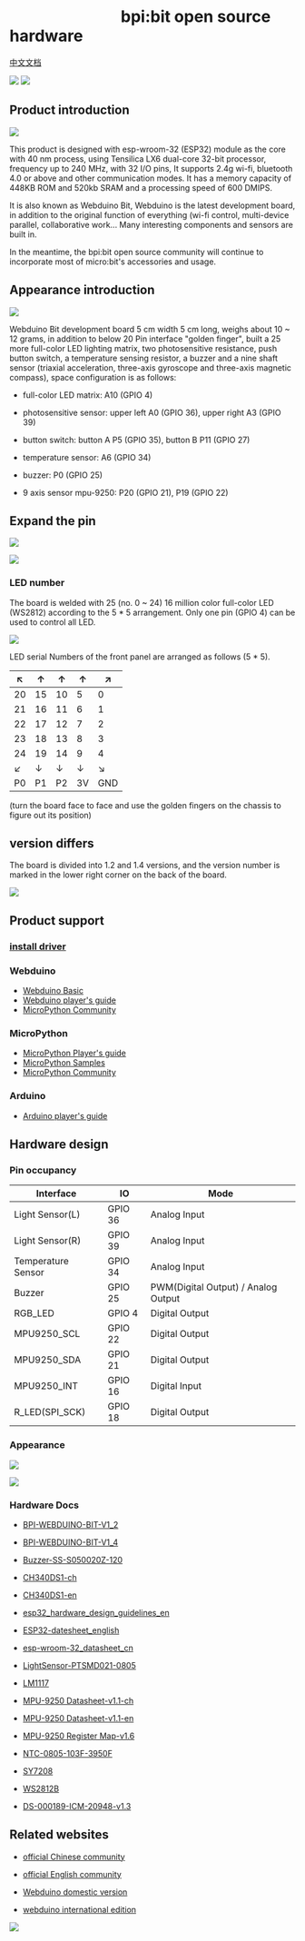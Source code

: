
# &emsp;&emsp;&emsp;&emsp;&emsp;&emsp;&emsp;bpi:bit open source hardware

[中文文档](readme.md)

![](https://img.shields.io/badge/open%20source-bananpi-brightgreen.svg)
![](https://img.shields.io/badge/support-webduino-blue.svg)

## Product introduction

![](https://webduino.com.cn/site/img/tutorials/zh_cn/detail-03.gif)

This product is designed with esp-wroom-32 (ESP32) module as the core with 40 nm process, using Tensilica LX6 dual-core 32-bit processor, frequency up to 240 MHz, with 32 I/O pins, It supports 2.4g wi-fi, bluetooth 4.0 or above and other communication modes. It has a memory capacity of 448KB ROM and 520kb SRAM and a processing speed of 600 DMIPS.

It is also known as Webduino Bit, Webduino is the latest development board, in addition to the original function of everything (wi-fi control, multi-device parallel, collaborative work... Many interesting components and sensors are built in.

In the meantime, the bpi:bit open source community will continue to incorporate most of micro:bit's accessories and usage.

## Appearance introduction

![](readme/Interface_EN.jpg)

Webduino Bit development board 5 cm width 5 cm long, weighs about 10 ~ 12 grams, in addition to below 20 Pin interface "golden finger", built a 25 more full-color LED lighting matrix, two photosensitive resistance, push button switch, a temperature sensing resistor, a buzzer and a nine shaft sensor (triaxial acceleration, three-axis gyroscope and three-axis magnetic compass), space configuration is as follows:

- full-color LED matrix: A10 (GPIO 4)

- photosensitive sensor: upper left A0 (GPIO 36), upper right A3 (GPIO 39)

- button switch: button A P5 (GPIO 35), button B P11 (GPIO 27)

- temperature sensor: A6 (GPIO 34)

- buzzer: P0 (GPIO 25)

- 9 axis sensor mpu-9250: P20 (GPIO 21), P19 (GPIO 22)

## Expand the pin

![](readme/goldfinger.jpg)

![](readme/pin-define.jpg)

### LED number

The board is welded with 25 (no. 0 ~ 24) 16 million color full-color LED (WS2812) according to the 5 * 5 arrangement. Only one pin (GPIO 4) can be used to control all LED.

![](readme/product.jpg)

LED serial Numbers of the front panel are arranged as follows (5 * 5).

| ↖  |  ↑  |  ↑  |  ↑  |  ↗ |
|-----|-----|-----|-----|-----|
| 20  | 15  | 10  | 5   | 0   |
| 21  | 16  | 11  | 6   | 1   |
| 22  | 17  | 12  | 7   | 2   |
| 23  | 18  | 13  | 8   | 3   |
| 24  | 19  | 14  | 9   | 4   |
| ↙  |  ↓  |  ↓  |  ↓  |  ↘ |
| P0  | P1  | P2  | 3V   | GND   |

(turn the board face to face and use the golden fingers on the chassis to figure out its position)

## version differs

The board is divided into 1.2 and 1.4 versions, and the version number is marked in the lower right corner on the back of the board.

![](readme/version.jpg)

## Product support

### [install driver](driver_en.md)

### Webduino

- [Webduino Basic](https://webduino.com.cn/site/zh_cn/tutorials.html)
- [Webduino player's guide](https://github.com/BPI-STEAM/BPI-BIT-WebDuino)
- [MicroPython Community](http://forum.banana-pi.org/c/bpi-bit/BPI-Webduino)

### MicroPython

- [MicroPython Player's guide](https://github.com/BPI-STEAM/BPI-BIT-MicroPython)
- [MicroPython Samples](https://github.com/BPI-STEAM/MicroPython-Samples)
- [MicroPython Community](http://forum.banana-pi.org/c/bpi-bit/micropython)

### Arduino

- [Arduino player's guide](https://github.com/BPI-STEAM/BPI-BIT-Arduino)

## Hardware design

### Pin occupancy

| Interface          | IO      | Mode                                |
|--------------------|---------|-------------------------------------|
| Light Sensor(L)    | GPIO 36 | Analog Input                        |
| Light Sensor(R)    | GPIO 39 | Analog Input                        |
| Temperature Sensor | GPIO 34 | Analog Input                        |
| Buzzer             | GPIO 25 | PWM(Digital Output) / Analog Output |
| RGB_LED            | GPIO 4  | Digital Output                      |
| MPU9250_SCL        | GPIO 22 | Digital Output                      |
| MPU9250_SDA        | GPIO 21 | Digital Output                      |
| MPU9250_INT        | GPIO 16 | Digital Input                       |
| R_LED(SPI_SCK)     | GPIO 18 | Digital Output                      |

### Appearance

![](readme/bot.png)

![](readme/top.png)

### Hardware Docs

- [BPI-WEBDUINO-BIT-V1_2](docs/BPI-WEBDUINO-BIT-V1_2.pdf)

- [BPI-WEBDUINO-BIT-V1_4](docs/BPI-WEBDUINO-BIT-V1_4.pdf)

- [Buzzer-SS-S050020Z-120](docs/Buzzer-SS-S050020Z-120.pdf)

- [CH340DS1-ch](docs/CH340DS1-ch.pdf)

- [CH340DS1-en](docs/CH340DS1-en.pdf)

- [esp32_hardware_design_guidelines_en](docs/esp32_hardware_design_guidelines_en.pdf)

- [ESP32-datesheet_english](docs/ESP32-datesheet_english.pdf)

- [esp-wroom-32_datasheet_cn](docs/esp-wroom-32_datasheet_cn.pdf)

- [LightSensor-PTSMD021-0805](docs/LightSensor-PTSMD021-0805.pdf)

- [LM1117](docs/LM1117.pdf)

- [MPU-9250 Datasheet-v1.1-ch](docs/MPU-9250%20Datasheet-v1.1-ch.pdf)

- [MPU-9250 Datasheet-v1.1-en](docs/MPU-9250%20Datasheet-v1.1-en.pdf)

- [MPU-9250 Register Map-v1.6](docs/MPU-9250%20Register%20Map-v1.6.pdf)

- [NTC-0805-103F-3950F](docs/NTC-0805-103F-3950F.pdf)
- [SY7208](docs/SY7208.pdf)
- [WS2812B](docs/WS2812B.pdf)
- [DS-000189-ICM-20948-v1.3](docs/DS-000189-ICM-20948-v1.3.pdf)

## Related websites

- [official Chinese community](https://forum.banana-pi.org.cn/c/bpi)

- [official English community](http://forum.banana-pi.org/c/bpi-bit)

- [Webduino domestic version](https://webduino.com.cn/site/)

- [webduino international edition](https://webduino.io/)

![](readme/logo.png)
